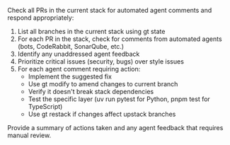 Check all PRs in the current stack for automated agent comments and respond appropriately:

1. List all branches in the current stack using gt state
2. For each PR in the stack, check for comments from automated agents (bots, CodeRabbit, SonarQube, etc.)
3. Identify any unaddressed agent feedback
4. Prioritize critical issues (security, bugs) over style issues
5. For each agent comment requiring action:
   - Implement the suggested fix
   - Use gt modify to amend changes to current branch
   - Verify it doesn't break stack dependencies
   - Test the specific layer (uv run pytest for Python, pnpm test for TypeScript)
   - Use gt restack if changes affect upstack branches

Provide a summary of actions taken and any agent feedback that requires manual review.